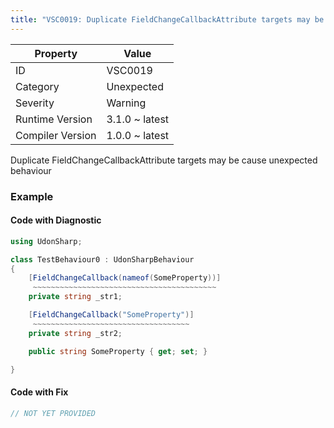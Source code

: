 ```yaml
---
title: "VSC0019: Duplicate FieldChangeCallbackAttribute targets may be cause unexpected behaviour"
---
```


| Property         | Value          |
| ---------------- | -------------- |
| ID               | VSC0019        |
| Category         | Unexpected     |
| Severity         | Warning        |
| Runtime Version  | 3.1.0 ~ latest |
| Compiler Version | 1.0.0 ~ latest |

Duplicate FieldChangeCallbackAttribute targets may be cause unexpected behaviour

### Example

#### Code with Diagnostic

```csharp
using UdonSharp;

class TestBehaviour0 : UdonSharpBehaviour
{
    [FieldChangeCallback(nameof(SomeProperty))]
     ~~~~~~~~~~~~~~~~~~~~~~~~~~~~~~~~~~~~~~~~~
    private string _str1;

    [FieldChangeCallback("SomeProperty")]
     ~~~~~~~~~~~~~~~~~~~~~~~~~~~~~~~~~~~
    private string _str2;

    public string SomeProperty { get; set; }

}
```

#### Code with Fix

```csharp
// NOT YET PROVIDED
```
